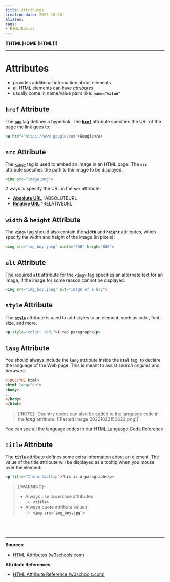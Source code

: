 ```yaml
---
title: Attributes
creation-date: 2022-10-26
aliases:
tags:
- HTML/Basics
---
```

**[[HTML|HOME [HTML]]]**

---
# Attributes
- provides additional information about elements
- all HTML elements can have *attributes*
- usually come in name/value pairs like:
**`name="value"`**

## `href` Attribute
The **[`<a>`](HTMLlinks.md)** tag defines a hyperlink. The **[`href`](HTMLlinks.md)** attribute specifies the URL of the page the link goes to:
```HTML
<a href="https://www.google.com">Google</a>
```

## `src` Attribute
The **[`<img>`](HTMLimages.md)** tag is used to embed an image in an HTML page. The **`src`** attribute specifies the path to the image to be displayed.
```HTML
<img src="image.png">
```
2 ways to specify the URL in the **`src`** attribute:
- **[Absolute URL](HTMLATTRIBUTEabsoluteurl.md)** ^ABSOLUTEURL
- **[Relative URL](HTMLATTRIBUTErelativeurl.md)** ^RELATIVEURL

## `width` & `height` Attribute
The **[`<img>`](HTMLimages.md)** tag should also contain the **`width`** and **`height`** attributes, which specify the width and height of the image (in pixels):
```HTML
<img src="img_boy.jpeg" width="500" heigh="600">
```

## `alt` Attribute
The required **`alt`** attribute for the **[`<img>`](HTMLimages.md)** tag specifies an alternate text for an image, if the image for some reason cannot be displayed.
```HTML
<img src="img_boy.jpeg" alt="Image of a boy">
```

## `style` Attribute
The **[`style`](HTMLstyles.md)** attribute is used to add styles to an element, such as color, font, size, and more.
```HTML
<p style="color: red;">A red paragraph</p>
```

## `lang` Attribute
You should always include the **`lang`** attribute inside the **`html`** tag, to declare the language of the Web page. 
This is meant to assist *search engines* and *browsers*.
```HTML
<!DOCTYPE html>
<html lang="en">
<body>
...
</body>
</html>
```

>[!NOTE]- Country codes can also be added to the language code in the ***lang*** attribute
>![[Pasted image 20221022150622.png]]

You can see all the language codes in our [HTML Language Code Reference](https://www.w3schools.com/tags/ref_language_codes.asp)

## `title` Attribute
The **`title`** attribute defines some extra information about an element. The value of the title attribute will be displayed as a tooltip when you mouse over the element:
```HTML
<p title="I'm a tooltip">This is a paragraph</p>
```

>[!WARNING]-
>- Always use lowercase attributes
>	- **`<title>`**
>- Always quote attribute values
>	- **`<img src="img_boy.jpg">`**

# 

<br>

---
**Sources:**
- [HTML Attributes (w3schools.com)](https://www.w3schools.com/html/html_attributes.asp)

**Attribute References:**
- [HTML Attribute Reference (w3schools.com)](https://www.w3schools.com/tags/ref_attributes.asp)